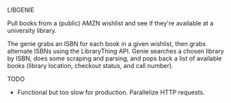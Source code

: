 LIBGENIE

Pull books from a (public) AMZN wishlist and see if they're available at a university library.

The genie grabs an ISBN for each book in a given wishlist, then grabs alternate ISBNs using the LibraryThing API. Genie searches a chosen library by ISBN, does some scraping and parsing, and pops back a list of available books (library location, checkout status, and call number). 

TODO

* Functional but too slow for production. Parallelize HTTP requests.
